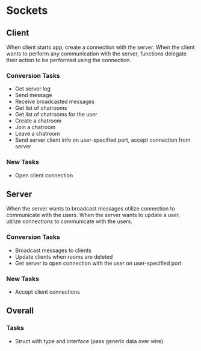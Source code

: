 # Sockets

## Client
When client starts app, create a connection with the server.
When the client wants to perform any communication with the server, functions delegate their action to be performed using the connection.
### Conversion Tasks
* Get server log
* Send message
* Receive broadcasted messages
* Get list of chatrooms
* Get list of chatrooms for the user
* Create a chatroom
* Join a chatroom
* Leave a chatroom
* Send server client info on user-specified port, accept connection from server
### New Tasks
* Open client connection

## Server
When the server wants to broadcast messages utilize connection to communicate with the users.
When the server wants to update a user, utilize connections to communicate with the users.
### Conversion Tasks
* Broadcast messages to clients
* Update clients when rooms are deleted
* Get server to open connection with the user on user-specified port
### New Tasks
* Accept client connections

## Overall
### Tasks
* Struct with type and interface (pass generic data over wire)